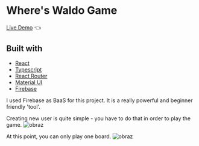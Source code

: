 # Where's Waldo Game

[Live Demo](https://ren0xx.github.io/Where-is-Waldo/) :point_left:

## Built with

-   [React](https://reactjs.org/)
-   [Typescript](https://www.typescriptlang.org/)
-   [React Router](https://reactrouter.com/)
-   [Material UI](https://mui.com/)
-   [Firebase](https://firebase.google.com/)

I used Firebase as BaaS for this project. It is a really powerful and beginner friendly 'tool'.

Creating new user is quite simple - you have to do that in order to play the game.
![obraz](https://user-images.githubusercontent.com/74071928/203097475-0243db0e-fb26-4006-9d36-711b97c9ef64.png)

At this point, you can only play one board.
![obraz](https://user-images.githubusercontent.com/74071928/203097039-0d3e201f-b4d2-4e56-9655-bb4db23bafc4.png)

